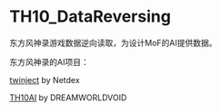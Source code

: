 # TH10_DataReversing

东方风神录游戏数据逆向读取，为设计MoF的AI提供数据。

东方风神录的AI项目：

[twinject](https://github.com/Netdex/twinject) by Netdex

[TH10AI](https://github.com/Infinideastudio/TH10AI) by DREAMWORLDVOID




